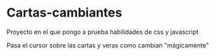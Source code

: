 # Cartas-cambiantes
Proyecto en el que pongo a prueba habilidades de css y javascript

Pasa el cursor sobre las cartas y veras como cambian "mágicamente"
